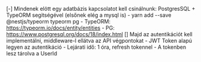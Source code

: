 [-] Mindenek elött egy adatbázis kapcsolatot kell csinálnunk: PostgresSQL + TypeORM segitségével (elsőnek elég a mysql is)
    - yarn add --save @nestjs/typeorm typeorm pg
    - TypeORM: https://typeorm.io/docs/entity/entities
    - PG: https://www.postgresql.org/docs/18/index.html
[] Majd az autentikációt kell implementálni, middleware-l ellátva az API végpontokat 
        - JWT Token alapú legyen az autentikáció
        - Lejárati idő: 1 óra, refresh tokennel
        - A tokenben lesz tárolva a UserId